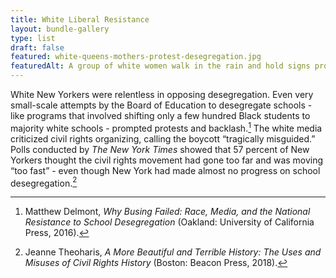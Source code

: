 ```yaml
---
title: White Liberal Resistance
layout: bundle-gallery
type: list
draft: false
featured: white-queens-mothers-protest-desegregation.jpg
featuredAlt: A group of white women walk in the rain and hold signs protesting desegregation.
---
```


White New Yorkers were relentless in opposing desegregation. Even very small-scale attempts by the Board of Education to desegregate schools - like programs that involved shifting only a few hundred Black students to majority white schools - prompted protests and backlash.[^1] The white media criticized civil rights organizing, calling the boycott “tragically misguided.” Polls conducted by *The New York Times* showed that 57 percent of New Yorkers thought the civil rights movement had gone too far and was moving “too fast” - even though New York had made almost no progress on school desegregation.[^2]  

[^1]: Matthew Delmont, *Why Busing Failed: Race, Media, and the National Resistance to School Desegregation* (Oakland: University of California Press, 2016).  
[^2]: Jeanne Theoharis, *A More Beautiful and Terrible History: The Uses and Misuses of Civil Rights History* (Boston: Beacon Press, 2018).
